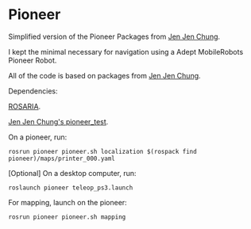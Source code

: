 # Pioneer

Simplified version of the Pioneer Packages from [Jen Jen Chung](https://github.com/JenJenChung).

I kept the minimal necessary for navigation using a Adept MobileRobots Pioneer Robot. 

All of the code is based on packages from [Jen Jen Chung](https://github.com/JenJenChung).

Dependencies: 

[ROSARIA](http://wiki.ros.org/ROSARIA).

[Jen Jen Chung's pioneer_test](https://github.com/JenJenChung/pioneer_test).

On a pioneer, run:

```rosrun pioneer pioneer.sh localization $(rospack find pioneer)/maps/printer_000.yaml```

[Optional] On a desktop computer, run:

```roslaunch pioneer teleop_ps3.launch```



For mapping, launch on the pioneer:

```rosrun pioneer pioneer.sh mapping```

